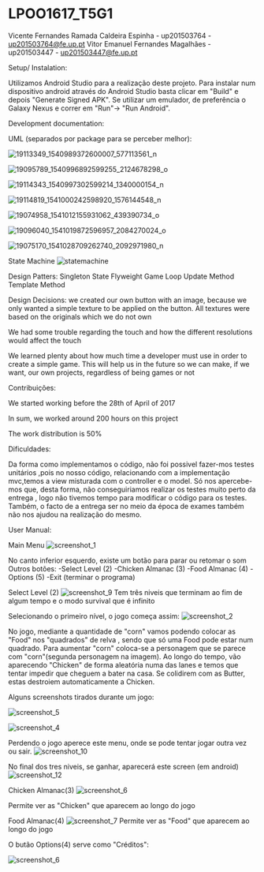 # LPOO1617_T5G1
Vicente Fernandes Ramada Caldeira Espinha - up201503764 - up201503764@fe.up.pt
Vitor Emanuel Fernandes Magalhães - up201503447 -  up201503447@fe.up.pt

Setup/ Instalation:

Utilizamos Android Studio para a realização deste projeto. Para instalar num dispositivo android através do Android Studio basta clicar em "Build" e depois "Generate Signed APK". Se utilizar um emulador, de preferência o Galaxy Nexus e correr em "Run"-> "Run Android".

Development documentation:

UML (separados por package para se perceber melhor):

![19113349_1540989372600007_577113561_n](https://user-images.githubusercontent.com/22790772/27014096-b3e47634-4ee9-11e7-8fa1-0971c5f13379.png)

![19095789_1540996892599255_2124678298_o](https://user-images.githubusercontent.com/22790772/27014095-b3e36460-4ee9-11e7-921e-2b02a3bad072.png)

![19114343_1540997302599214_1340000154_n](https://user-images.githubusercontent.com/22790772/27014097-b4048320-4ee9-11e7-8491-3542f3c1acb2.png)

![19114819_1541000242598920_1576144548_n](https://user-images.githubusercontent.com/22790772/27014098-b406afd8-4ee9-11e7-8fae-73d1f639496a.png)

![19074958_1541012155931062_439390734_o](https://user-images.githubusercontent.com/22790772/27014099-b40fed8c-4ee9-11e7-8b8f-dbbf862f0fb2.png)

![19096040_1541019872596957_2084270024_o](https://user-images.githubusercontent.com/22790772/27014100-b41f885a-4ee9-11e7-8255-6190918403e4.png)

![19075170_1541028709262740_2092971980_n](https://user-images.githubusercontent.com/22790772/27014101-b4228d34-4ee9-11e7-9790-eab7ea066aa3.png)



State Machine
![statemachine](https://cloud.githubusercontent.com/assets/22790772/25526284/c675aab8-2c0a-11e7-9327-caddb6d1aba2.png)

Design Patters:
Singleton
State
Flyweight
Game Loop
Update Method
Template Method

Design Decisions: we created our own button with an image, because we only wanted a simple texture to be applied on the button.
All textures were based on the originals which we do not own

We had some trouble regarding the touch and how the different resolutions would affect the touch

We learned plenty about how much time a developer must use in order to create a simple game. This will help us in the future so we can make, if we want, our own projects, regardless of being games or not

Contribuições:

We started working before the 28th of April of 2017

In sum, we worked around 200 hours on this project

The work distribution is 50%

Dificuldades:

Da forma como implementamos o código, não foi possivel fazer-mos testes unitários ,pois no nosso código, relacionando com a implementação mvc,temos a view misturada com o controller e o model. Só nos apercebe-mos que, desta forma, não conseguiriamos realizar os testes muito perto da entrega , logo não tivemos tempo para modificar o código para os testes. Também, o facto de a entrega ser no meio da época de exames também não nos ajudou na realização do mesmo.



User Manual:

Main Menu
![screenshot_1](https://user-images.githubusercontent.com/22790772/27014221-61d89c5a-4eec-11e7-9019-716e859752c0.png)

No canto inferior esquerdo, existe um botão para parar ou retomar o som
Outros botões:
-Select Level (2)
-Chicken Almanac (3)
-Food Almanac (4)
-Options (5)
-Exit (terminar o programa)


Select Level (2)
![screenshot_9](https://user-images.githubusercontent.com/22790772/27009742-ced842ba-4e8d-11e7-8a65-20c7aee0c3db.png)
Tem três niveis que terminam ao fim de algum tempo e o modo survival que é infinito


Selecionando o primeiro nível, o jogo começa assim:
![screenshot_2](https://user-images.githubusercontent.com/22790772/27002216-d05aa976-4dd3-11e7-890c-473a5ae79305.png)

No jogo, mediante a quantidade de "corn" vamos podendo colocar as "Food" nos "quadrados" de relva , sendo que só uma Food pode estar num quadrado. Para aumentar "corn" coloca-se a personagem que se parece com "corn"(segunda personagem na imagem). Ao longo do tempo, vão aparecendo "Chicken" de forma aleatória numa das lanes e temos que tentar impedir que cheguem a bater na casa. Se colidirem com as Butter, estas destroiem automaticamente a Chicken.

Alguns screenshots tirados durante um jogo:

![screenshot_5](https://user-images.githubusercontent.com/22790772/27002218-d98f3b42-4dd3-11e7-9f92-4a5fc4a5ed86.png)

![screenshot_4](https://user-images.githubusercontent.com/22790772/27002217-d83e2e24-4dd3-11e7-9c5d-739d3723a35d.png)

Perdendo o jogo aperece este menu, onde se pode tentar jogar outra vez ou sair.
![screenshot_10](https://user-images.githubusercontent.com/22790772/27009744-ceda52e4-4e8d-11e7-89e7-9a28ada9f32e.png)

No final dos tres niveis, se ganhar, aparecerá este screen (em android)
![screenshot_12](https://user-images.githubusercontent.com/22790772/27009746-cedbc156-4e8d-11e7-9fad-fa10c3386074.png)

Chicken Almanac(3)
![screenshot_6](https://user-images.githubusercontent.com/22790772/27014235-a7fbd328-4eec-11e7-9360-93925504e398.png)

Permite ver as "Chicken" que aparecem ao longo do jogo

Food Almanac(4)
![screenshot_7](https://user-images.githubusercontent.com/22790772/27014236-a81efe70-4eec-11e7-8956-0a2b2d511214.png)
Permite ver as "Food" que aparecem ao longo do jogo


O butão Options(4) serve como "Créditos":

![screenshot_6](https://user-images.githubusercontent.com/22790772/27009745-cedbb7c4-4e8d-11e7-8a82-9bf0e6d2e3ad.png)



